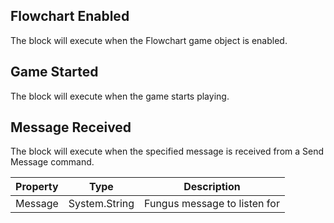 ## Flowchart Enabled
The block will execute when the Flowchart game object is enabled.
## Game Started
The block will execute when the game starts playing.
## Message Received
The block will execute when the specified message is received from a Send Message command.

Property | Type | Description
 --- | --- | ---
Message | System.String | Fungus message to listen for

